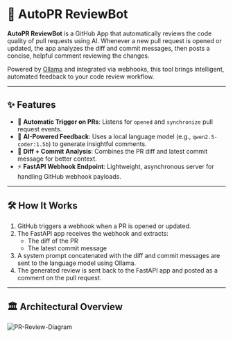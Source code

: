 # 🤖 AutoPR ReviewBot

**AutoPR ReviewBot** is a GitHub App that automatically reviews the code quality of pull requests using AI. Whenever a new pull request is opened or updated, the app analyzes the diff and commit messages, then posts a concise, helpful comment reviewing the changes.

Powered by [Ollama](https://ollama.com) and integrated via webhooks, this tool brings intelligent, automated feedback to your code review workflow.

---

## ✨ Features

- 🔄 **Automatic Trigger on PRs**: Listens for `opened` and `synchronize` pull request events.
- 💬 **AI-Powered Feedback**: Uses a local language model (e.g., `qwen2.5-coder:1.5b`) to generate insightful comments.
- 🔧 **Diff + Commit Analysis**: Combines the PR diff and latest commit message for better context.
- ⚡ **FastAPI Webhook Endpoint**: Lightweight, asynchronous server for handling GitHub webhook payloads.

---

## 🛠️ How It Works

1. GitHub triggers a webhook when a PR is opened or updated.
2. The FastAPI app receives the webhook and extracts:
   - The diff of the PR
   - The latest commit message
3. A system prompt concatenated with the diff and commit messages are sent to the language model using Ollama.
4. The generated review is sent back to the FastAPI app and posted as a comment on the pull request.

---

## 🏛️ Architectural Overview

![PR-Review-Diagram](https://github.com/user-attachments/assets/ac3acde1-2f88-4dde-bcde-cc831d48a7db)

